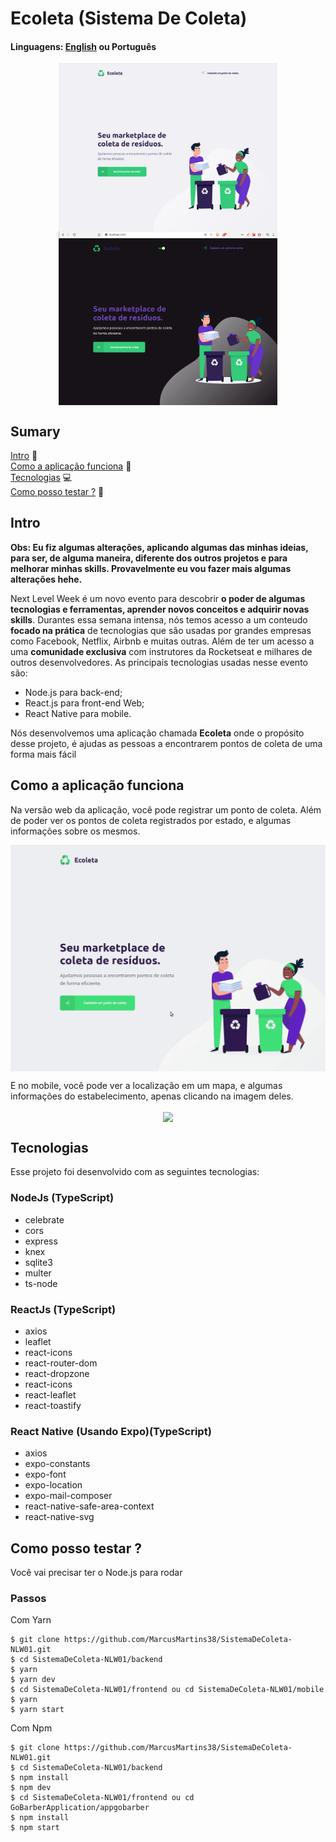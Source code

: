# Ecoleta (Sistema De Coleta)

#### Linguagens: <a href="https://github.com/MarcusMartins38/SistemaDeColeta-NLW01">English<a/> ou Português  

<p align="center">
<img src="./.github/Home.png" width=350 align="center" />
<img src="./.github/DarkMode.png" width=350 align="center" />
</p>

## Sumary
[Intro](#intro) :door:  
[Como a aplicação funciona](#como-a-aplicação-funciona) :open_book:  
[Tecnologias](#tecnologias) :computer:  
[Como posso testar ?](#como-posso-testar-) :open_book: 

## Intro

**Obs: Eu fiz algumas alterações, aplicando algumas das minhas ideias, para ser, de alguma maneira, diferente dos outros projetos e para melhorar minhas skills. Provavelmente eu vou fazer mais algumas alterações hehe.**

Next Level Week é um novo evento para descobrir **o poder de algumas tecnologias e ferramentas, aprender novos conceitos e adquirir novas skills**. Durantes essa semana intensa, nós temos acesso a um conteudo **focado na prática** de tecnologias que são usadas por grandes empresas como Facebook, Netflix, Airbnb e muitas outras. Além de ter um acesso a uma **comunidade exclusiva** com instrutores da Rocketseat e milhares de outros desenvolvedores. As principais tecnologias usadas nesse evento são:

- Node.js para back-end;
- React.js para front-end Web;
- React Native para mobile.

Nós desenvolvemos uma aplicação chamada **Ecoleta** onde o propósito desse projeto, é ajudas as pessoas a encontrarem pontos de coleta de uma forma mais fácil

## Como a aplicação funciona
Na versão web da aplicação, você pode registrar um ponto de coleta. Além de poder ver os pontos de coleta registrados por estado, e algumas informações sobre os mesmos.

<p align="center">
<img src="./.github/DesktopVide.gif" width=750 align="center" />
</p>

E no mobile, você pode ver a localização em um mapa, e algumas informações do estabelecimento, apenas clicando na imagem deles.

<p align="center">
<img src="./.github/MobileVideo.gif" width=250 height align="center" />
</p>

## Tecnologias

Esse projeto foi desenvolvido com as seguintes tecnologias:  

### NodeJs (TypeScript)

- celebrate
- cors
- express
- knex
- sqlite3
- multer
- ts-node

### ReactJs (TypeScript)

- axios
- leaflet
- react-icons
- react-router-dom
- react-dropzone
- react-icons
- react-leaflet
- react-toastify

### React Native (Usando Expo)(TypeScript)

- axios
- expo-constants
- expo-font
- expo-location
- expo-mail-composer
- react-native-safe-area-context
- react-native-svg

## Como posso testar ?

Você vai precisar ter o Node.js para rodar

### Passos

Com Yarn
```
$ git clone https://github.com/MarcusMartins38/SistemaDeColeta-NLW01.git
$ cd SistemaDeColeta-NLW01/backend
$ yarn
$ yarn dev
$ cd SistemaDeColeta-NLW01/frontend ou cd SistemaDeColeta-NLW01/mobile
$ yarn
$ yarn start
```

Com Npm

```
$ git clone https://github.com/MarcusMartins38/SistemaDeColeta-NLW01.git
$ cd SistemaDeColeta-NLW01/backend
$ npm install
$ npm dev
$ cd SistemaDeColeta-NLW01/frontend ou cd GoBarberApplication/appgobarber
$ npm install
$ npm start
```
